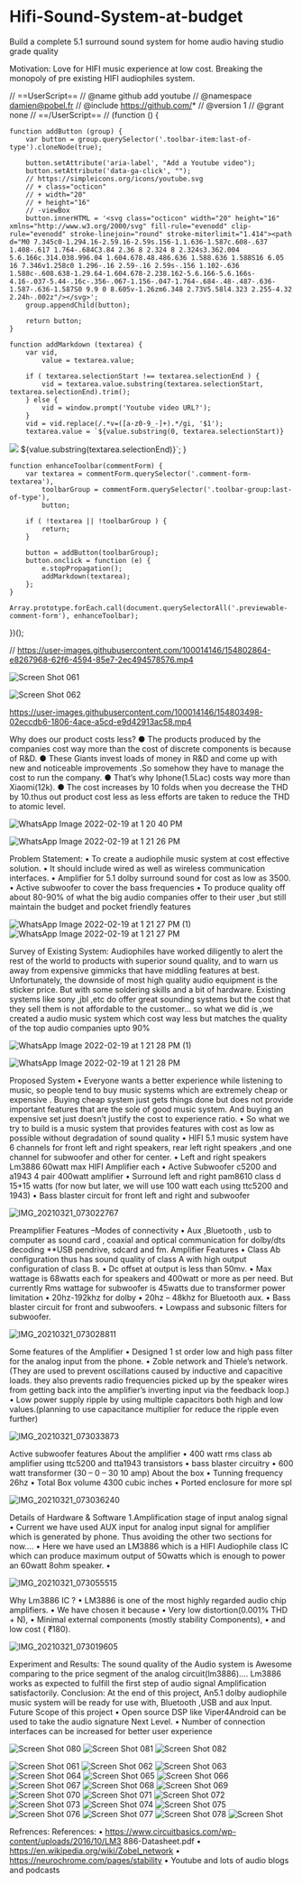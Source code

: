 # Hifi-Sound-System-at-budget
Build a complete 5.1 surround sound system for home audio having studio grade quality

Motivation:
Love for HIFI music experience at low cost.
Breaking the monopoly of pre existing HIFI audiophiles system.

// ==UserScript==
// @name        github add youtube
// @namespace   damien@pobel.fr
// @include     https://github.com/*
// @version     1
// @grant       none
// ==/UserScript==
//
(function () {

    function addButton (group) {
        var button = group.querySelector('.toolbar-item:last-of-type').cloneNode(true);

        button.setAttribute('aria-label', "Add a Youtube video");
        button.setAttribute('data-ga-click', "");
        // https://simpleicons.org/icons/youtube.svg
        // + class="octicon"
        // + width="20"
        // + height="16"
        // -viewBox
        button.innerHTML = '<svg class="octicon" width="20" height="16" xmlns="http://www.w3.org/2000/svg" fill-rule="evenodd" clip-rule="evenodd" stroke-linejoin="round" stroke-miterlimit="1.414"><path d="M0 7.345c0-1.294.16-2.59.16-2.59s.156-1.1.636-1.587c.608-.637 1.408-.617 1.764-.684C3.84 2.36 8 2.324 8 2.324s3.362.004 5.6.166c.314.038.996.04 1.604.678.48.486.636 1.588.636 1.588S16 6.05 16 7.346v1.258c0 1.296-.16 2.59-.16 2.59s-.156 1.102-.636 1.588c-.608.638-1.29.64-1.604.678-2.238.162-5.6.166-5.6.166s-4.16-.037-5.44-.16c-.356-.067-1.156-.047-1.764-.684-.48-.487-.636-1.587-.636-1.587S0 9.9 0 8.605v-1.26zm6.348 2.73V5.58l4.323 2.255-4.32 2.24h-.002z"/></svg>';
        group.appendChild(button);

        return button;
    }

    function addMarkdown (textarea) {
        var vid,
            value = textarea.value;

        if ( textarea.selectionStart !== textarea.selectionEnd ) {
            vid = textarea.value.substring(textarea.selectionStart, textarea.selectionEnd).trim();
        } else {
            vid = window.prompt('Youtube video URL?');
        }
        vid = vid.replace(/.*v=([a-z0-9_-]+).*/gi, '$1');
        textarea.value = `${value.substring(0, textarea.selectionStart)}
[![](https://img.youtube.com/vi/${vid}/0.jpg)](http://www.youtube.com/watch?v=${vid} "Click to play on Youtube.com")
${value.substring(textarea.selectionEnd)}`;
    }

    function enhanceToolbar(commentForm) {
        var textarea = commentForm.querySelector('.comment-form-textarea'),
            toolbarGroup = commentForm.querySelector('.toolbar-group:last-of-type'),
            button;

        if ( !textarea || !toolbarGroup ) {
            return;
        }

        button = addButton(toolbarGroup);
        button.onclick = function (e) {
            e.stopPropagation();
            addMarkdown(textarea);
        };
    }

    Array.prototype.forEach.call(document.querySelectorAll('.previewable-comment-form'), enhanceToolbar);
})();

//
https://user-images.githubusercontent.com/100014146/154802864-e8267968-62f6-4594-85e7-2ec494578576.mp4 


![Screen Shot 061](https://user-images.githubusercontent.com/100014146/154802769-05f5d539-df0d-4cf3-9e48-a5ca6c1e88c9.PNG)



![Screen Shot 062](https://user-images.githubusercontent.com/100014146/154802774-b45fa031-3ee2-4cd5-a172-e2620c30344a.PNG)



https://user-images.githubusercontent.com/100014146/154803498-02eccdb6-1806-4ace-a5cd-e9d42913ac58.mp4

Why does our product costs less?
● The products produced by the companies cost way more
than the cost of discrete components is because of R&D.
● These Giants invest loads of money in R&D and come up
with new and noticeable improvements .So somehow they
have to manage the cost to run the company.
● That’s why Iphone(1.5Lac) costs way more than
Xiaomi(12k).
● The cost increases by 10 folds when you decrease the THD
by 10.thus out product cost less as less efforts are taken to
reduce the THD to atomic level.


![WhatsApp Image 2022-02-19 at 1 20 40 PM](https://user-images.githubusercontent.com/100014146/154802311-63925973-05fa-412f-b3fe-deca313d6d4c.jpeg)



![WhatsApp Image 2022-02-19 at 1 21 26 PM](https://user-images.githubusercontent.com/100014146/154802314-c3e51065-aedd-4b73-a6ac-19a0ce2b2b29.jpeg)


Problem Statement:
• To create a audiophile music system at cost effective solution.
• It should include wired as well as wireless communication
interfaces.
• Amplifier for 5.1 dolby surround sound for cost as low as 3500.
• Active subwoofer to cover the bass frequencies
• To produce quality off about 80-90% of what the big audio
companies offer to their user ,but still maintain the budget and
pocket friendly features


![WhatsApp Image 2022-02-19 at 1 21 27 PM (1)](https://user-images.githubusercontent.com/100014146/154802316-ace153f9-6597-4dc6-8b51-6e5814f784e7.jpeg)
![WhatsApp Image 2022-02-19 at 1 21 27 PM](https://user-images.githubusercontent.com/100014146/154802318-37d451ea-3992-4b16-9668-2c9bb265860f.jpeg)

Survey of Existing System:
Audiophiles have worked diligently to alert the rest of the world to products
with superior sound quality, and to warn us away from expensive gimmicks
that have middling features at best.
Unfortunately, the downside of most high quality audio equipment is the
sticker price. But with some soldering skills and a bit of hardware.
Existing systems like sony ,jbl ,etc do offer great sounding systems but the
cost that they sell them is not affordable to the customer… so what we did
is ,we created a audio music system which cost way less but matches the
quality of the top audio companies upto 90%


![WhatsApp Image 2022-02-19 at 1 21 28 PM (1)](https://user-images.githubusercontent.com/100014146/154802319-ef39babf-664b-4e56-864e-4a8842b0d5df.jpeg)


![WhatsApp Image 2022-02-19 at 1 21 28 PM](https://user-images.githubusercontent.com/100014146/154802321-f393c57e-1aa9-4254-ae40-947f460d96a1.jpeg)



Proposed System
• Everyone wants a better experience while listening to music, so
people tend to buy music systems which are extremely cheap or
expensive . Buying cheap system just gets things done but does not
provide important features that are the sole of good music system.
And buying an expensive set just doesn’t justify the cost to
experience ratio.
• So what we try to build is a music system that provides features
with cost as low as possible without degradation of sound quality
• HIFI 5.1 music system have 6 channels for front left and right
speakers, rear left right speakers ,and one channel for subwoofer
and other for center.
• Left and right speakers Lm3886 60watt max HIFI Amplifier each
• Active Subwoofer c5200 and a1943 4 pair 400watt amplifier
• Surround left and right pam8610 class d 15+15 watts (for now
but later, we will use 100 watt each using ttc5200 and 1943)
• Bass blaster circuit for front left and right and subwoofer


![IMG_20210321_073022767](https://user-images.githubusercontent.com/100014146/154802328-42d5ecfd-cf6b-48bc-a197-5de56f10fe3c.jpg)

Preamplifier Features –Modes of connectivity
• Aux ,Bluetooth , usb to computer as sound card , coaxial and
optical communication for dolby/dts decoding **USB pendrive,
sdcard and fm.
Amplifier Features
• Class Ab configuration thus has sound quality of class A with high
output configuration of class B.
• Dc offset at output is less than 50mv.
• Max wattage is 68watts each for speakers and 400watt or more
as per need. But currently Rms wattage for subwoofer is 45watts
due to transformer power limitation
• 20hz-192khz for dolby
• 20hz – 48khz for Bluetooth aux.
• Bass blaster circuit for front and subwoofers.
• Lowpass and subsonic filters for subwoofer.



![IMG_20210321_073028811](https://user-images.githubusercontent.com/100014146/154802332-c48f13da-ed74-49b0-a0be-7778297ef5f8.jpg)

Some features of the Amplifier
• Designed 1
st order low and high pass filter for the analog input
from the phone.
• Zoble network and Thiele’s network.
(They are used to prevent oscillations caused by inductive and capacitive
loads. they also prevents radio frequencies picked up by the speaker
wires from getting back into the amplifier’s inverting input via the
feedback loop.)
• Low power supply ripple by using multiple capacitors both high
and low values.(planning to use capacitance multiplier for reduce
the ripple even further)


![IMG_20210321_073033873](https://user-images.githubusercontent.com/100014146/154802339-b5516fa6-0a38-4b03-b32f-911a02110abb.jpg)



Active subwoofer features
About the amplifier
• 400 watt rms class ab amplifier using ttc5200 and tta1943
transistors
• bass blaster circuitry
• 600 watt transformer (30 – 0 – 30 10 amp)
About the box
• Tunning frequency 26hz
• Total Box volume 4300 cubic inches
• Ported enclosure for more spl


![IMG_20210321_073036240](https://user-images.githubusercontent.com/100014146/154802345-f5745331-3141-44b3-8026-c5d758690df4.jpg)


Details of Hardware & Software
1.Amplification stage of input analog signal
• Current we have used AUX input for analog input signal for
amplifier which is generated by phone. Thus avoiding the other
two sections for now….
• Here we have used an LM3886 which is a HIFI Audiophile class IC
which can produce maximum output of 50watts which is enough
to power an 60watt 8ohm speaker.
•



![IMG_20210321_073055515](https://user-images.githubusercontent.com/100014146/154802352-5c292660-3e94-448e-b9d5-82b83b6864f8.jpg)


Why Lm3886 IC ?
• LM3886 is one of the most highly regarded audio chip amplifiers.
• We have chosen it because
• Very low distortion(0.001% THD + N),
• Minimal external components (mostly stability Components),
• and low cost ( ₹180).


![IMG_20210321_073019605](https://user-images.githubusercontent.com/100014146/154802323-4242f5de-e96b-43af-bffc-980b14d1d764.jpg)

Experiment and Results:
The sound quality of the Audio system is Awesome comparing to the
price segment of the analog circuit(lm3886)….
Lm3886 works as expected to fulfill the first step of audio signal
Amplification satisfactorily.
Conclusion:
At the end of this project, An5.1 dolby audiophile music system will
be ready for use with, Bluetooth ,USB and aux Input.
Future Scope of this project
• Open source DSP like Viper4Android can be used to take the audio
signature Next Level.
• Number of connection interfaces can be increased for better user
experience

![Screen Shot 080](https://user-images.githubusercontent.com/100014146/154803800-31659bba-cf6e-46c4-ad54-e341d460f3c7.PNG)
![Screen Shot 081](https://user-images.githubusercontent.com/100014146/154803801-ed9cec64-2449-417e-b73a-533b0ddf923b.PNG)
![Screen Shot 082](https://user-images.githubusercontent.com/100014146/154803803-a5484be5-6f2a-42af-a5bb-d631cc152d68.PNG)




![Screen Shot 061](https://user-images.githubusercontent.com/100014146/154802769-05f5d539-df0d-4cf3-9e48-a5ca6c1e88c9.PNG)
![Screen Shot 062](https://user-images.githubusercontent.com/100014146/154802774-b45fa031-3ee2-4cd5-a172-e2620c30344a.PNG)
![Screen Shot 063](https://user-images.githubusercontent.com/100014146/154802778-d4b2744d-6a39-4d36-9635-5354fdd29b05.PNG)
![Screen Shot 064](https://user-images.githubusercontent.com/100014146/154802781-39b632cf-bf13-4c24-bdd0-c941ae93f9a7.PNG)
![Screen Shot 065](https://user-images.githubusercontent.com/100014146/154802783-dfabcc67-5c76-4c51-9562-fadd0ac51cdd.PNG)
![Screen Shot 066](https://user-images.githubusercontent.com/100014146/154802787-1b663b93-bfb6-4ee5-afc9-243e002ac614.PNG)
![Screen Shot 067](https://user-images.githubusercontent.com/100014146/154802791-945e15f8-0781-46a9-bc37-34439c0bba4d.PNG)
![Screen Shot 068](https://user-images.githubusercontent.com/100014146/154802793-4631e96b-0865-443e-b62c-d5101097d9c7.PNG)
![Screen Shot 069](https://user-images.githubusercontent.com/100014146/154802796-6c716fd1-872f-4d02-84c5-3b670ee86d91.PNG)
![Screen Shot 070](https://user-images.githubusercontent.com/100014146/154802799-ae282ab1-3519-4d47-9cda-a109b927b0a9.PNG)
![Screen Shot 071](https://user-images.githubusercontent.com/100014146/154802802-b20e7cb5-83cc-41ac-a20f-8a1a3c3a6425.PNG)
![Screen Shot 072](https://user-images.githubusercontent.com/100014146/154802810-65e9096a-0aa7-49a9-a510-6f6692ce635b.PNG)
![Screen Shot 073](https://user-images.githubusercontent.com/100014146/154802811-bbea5378-81c6-48fd-8cfc-535fad255ff3.PNG)
![Screen Shot 074](https://user-images.githubusercontent.com/100014146/154802812-e513a9d4-c220-4ff9-9227-7ecff787655d.PNG)
![Screen Shot 075](https://user-images.githubusercontent.com/100014146/154802814-c93b774e-8e21-4902-8056-301585e34928.PNG)
![Screen Shot 076](https://user-images.githubusercontent.com/100014146/154802816-17fc7f71-fb23-415d-a622-2fe43e832751.PNG)
![Screen Shot 077](https://user-images.githubusercontent.com/100014146/154802818-e3e67bd1-3773-49cd-87f7-f4191c603628.PNG)
![Screen Shot 078](https://user-images.githubusercontent.com/100014146/154802822-03950199-e192-4fef-8d00-a0dd3edd4546.PNG)
![Screen Shot](https://user-images.githubusercontent.com/100014146/154802825-4fb29b0a-a8fd-445c-8d96-5d777dc2b6dd.JPG)



Refrences:
References:
• https://www.circuitbasics.com/wp-content/uploads/2016/10/LM3
886-Datasheet.pdf
• https://en.wikipedia.org/wiki/Zobel_network
• https://neurochrome.com/pages/stability
• Youtube and lots of audio blogs and podcasts
